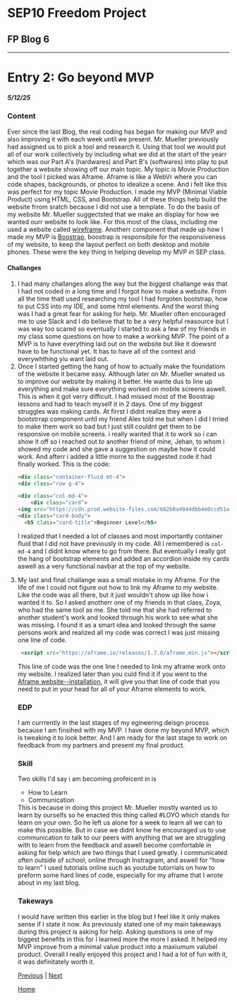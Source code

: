 # SEP10 Freedom Project
## FP Blog 6

---

# Entry 2: Go beyond MVP
##### 5/12/25

### Content
<p>Ever since the last Blog, the real coding has began for making our MVP and also improving it with each week until we present. Mr. Mueller previously had assigned us to pick a tool and research it. Using that tool we would put all of our work collectively by including what we did at the start of the yearr which was our Part A's (hardwares) and Part B's (softwares) into play to put together a website showing off our main topic. My topic is Movie Production and the tool I picked was Aframe. Aframe is like a WebVr where you can code shapes, backgrounds, or photos to idealize a scene. And i felt like this was perfect for my topic Movie Production. 
I made my MVP (Minimal Viable Product) using HTML, CSS, and Bootstrap. All of these things help build the website frrom sratch because I did not use a template. 
To do the basis of my website Mr. Mueller suggectsted that we make an display for how we wanted ourr website to look like. For this most of the class, including me used a website called <a href="https://wireframe.cc/">wireframe</a>. Anotherr component that made up how I made my MVP is <a href="https://getbootstrap.com/docs/5.3/components">Boostrap</a>, boostrap is responsibile for the responsiveness of my website, to keep the layout perfect on both desktop and mobile phones. These were the key thing in helping develop my MVP in SEP class. </p>



#### Challanges
<ol>
  <li>I had many challanges along the way but the biggest challange was that I had not coded in a long time and I forgot how to make a website. From all the time thatI used researching my tool I had forgoten bootstrap, how to put CSS into my IDE, and some html elements. And the worst thing was I had a great fear for asking for help. Mr. Mueller often encouraged me to use Slack and I do believe that to be a very helpful reasource but I was way too scared so eventually I started to ask a few of my friends in my class some questions on how to make a working MVP. The point of a MVP is to have everything laid out on the website but like it doewsnt have to be functional yet. It has to have all of the context and everywhthing yiu want laid out.</li>
  <li>Once I started getting the hang of how to actually make the foundatiom of the website it became easy. Although later on Mr. Mueller wnated us to improve our website by making it better. He wante dus to line up everything and make sure everything worked on mobile screens aswell. This is when it got verry difficult. I had missed most of the Boostrap lessons and had to teach myself it in 2 days. One of my biggest struggles was making cards. At firrst I didnt realize they were a bootstrrap component until my friend Alex told me but when I did I trried to make them work so bad but I just still couldnt get them to be responsive on mobile screens. i really wanted that it to work so i can show it off so i reached out to another friend of mine, Jehan, to whom i showed my code and she gave a suggestion on maybe how it could work. And afterr i added a little morre to the suggested code it had finally worked. 
  This is the code: 
  
  ```HTML
  <div class="container-fluid mt-4">
  <div class="row g-4">

 <div class="col-md-4">
      <div class="card">
  <img src="https://cdn.prod.website-files.com/662b8a4944dbb4e0ccd51a28/677f9324fd7d513dda3755cb_66a791548d39ecf314840949_editing%2520on%2520capcut.png" class="card-img-top" alt="...">
  <div class="card-body">
    <h5 class="card-title">Beginner Level</h5>

```
  I realized that I needed a lot of classes and most importantly container fluid that I did not have previously in my code. All I remembered is `col-md-4` and I didnt know where to go from there. But eventually I really got the hang of bootstrap elements and added an accordion inside my cards aswell as a very functional navbar at the top of my website.  </li>
  
  <li>My last and final challange was a small mistake in my Aframe. For the life of me I could not figure out how to link my Aframe to my website. Like the code was all there, but it just wouldn't show up like how i wanted it to. So I asked anotherr one of my friends in that class, Zoya, who had the same tool as me. She told me that she had referred to another student's work and looked through his work to see what she was missing. I found it as a smart idea and looked through the same persons work and realized all my code was correct I was just missing one line of code. 


```html 
 <script src="https://aframe.io/releases/1.7.0/aframe.min.js"></script>

```
This line of code was the one line I needed to link my aframe work onto my website. I realized later than you culd find it if you went to the <a href="https://aframe.io/docs/1.7.0/introduction/installation.html">Aframe website--installation</a>, it will give you that line of code that you need to put in your head for all of your Aframe elements to work. 
</li>

### EDP
<p>I am currrently in the last stages of my egineering deisgn process because I am finsihed with my MVP. I have done my beyond MVP, which is tweaking it to look better. And I am ready for the last stage to work on feedback from my partners and present my final product. </p>

### Skill

<p>Two skills I'd say i am becoming profeicent in is 
<ul>
  <li> How to Learn</li>
  <li> Communication</li>
</ul>
This is because in doing this project Mr. Mueller mostly wanted us to learn by ourselfs so he enacted this thing called #LOYO which stands for learn on your own. So he left us alone for a week to learn all we can to make this possible. But in case we didnt know he encouraged us to use communication to talk to our peers with anything that we are struggling with to learn from the feedback and aswell become comfortable in asking for help which are two things that I used greatly. I communicated often outside of school, online through Instragram, and aswell for "how to learn" I used tutorials online such as youtube tutorrials on how to preform some hard lines of code, especially for my aframe that I wrote about in my last blog. </p>

### Takeways
<p>I would have written this earlier in the blog but I feel like it only makes sense if I state it now. As previously stated one of my main takeaways during this project is asking for help. Asking questions is one of my biggest benefits in this for I learned more the more I asked. It helped my MVP improve from a minimal value product into a maxiumum valubel product. Overall I really enjoyed this project and I had a lot of fun with it, it was definitately worth it. </p>

  
  
 


[Previous](entry05.md) | [Next](entry07.md)

[Home](../README.md)
